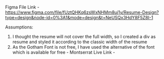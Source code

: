 Figma File Link - https://www.figma.com/file/fUztQHKq6zsWxNHMm8uj1y/Resume-Design?type=design&node-id=0%3A1&mode=design&t=NeUSQx3HdY8F5Z8I-1

Assumptions:
 1. I thought the resume will not cover the full width, so I created a div as resume and styled it according to the classic width of the resume 
 2. As the Gotham Font is not free, I have used the alternative of the font which is available for free - Montserrat
Live Link - 
